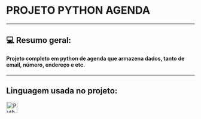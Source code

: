 # PROJETO PYTHON AGENDA

---
## 💻 Resumo geral:

#### Projeto completo em python de agenda que armazena dados, tanto de email, número, endereço e etc.
---
## Linguagem usada no projeto:

<img 
    align="left" 
    alt="Python" 
    title="Python"
    width="30px" 
    style="padding-right: 10px;" 
    src="https://cdn.jsdelivr.net/gh/devicons/devicon@latest/icons/python/python-original.svg" 
/>
